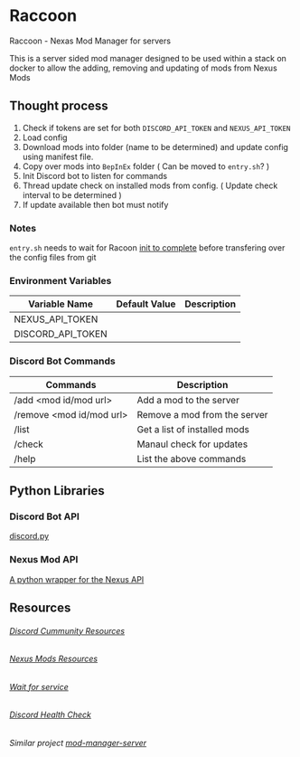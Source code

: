 # Raccoon
Raccoon - Nexas Mod Manager for servers

This is a server sided mod manager designed to be used within a stack on docker to allow the adding, removing and updating of mods from Nexus Mods

## Thought process
1. Check if tokens are set for both `DISCORD_API_TOKEN` and `NEXUS_API_TOKEN`
2. Load config
3. Download mods into folder (name to be determined) and update config using manifest file.
4. Copy over mods into `BepInEx` folder ( Can be moved to `entry.sh`? )
5. Init Discord bot to listen for commands
6. Thread update check on installed mods from config. ( Update check interval to be determined )
7. If update available then bot must notify

### Notes
`entry.sh` needs to wait for Racoon [init to complete](#discord-health-check) before transfering over the config files from git


### Environment Variables

| Variable Name     | Default Value | Description |
|-------------------|---------------|-------------|
| NEXUS_API_TOKEN   |               |             |
| DISCORD_API_TOKEN |               |             |

### Discord Bot Commands

| Commands                 | Description                  |
|--------------------------|------------------------------|
| /add <mod id/mod url>    | Add a mod to the server      |
| /remove <mod id/mod url> | Remove a mod from the server |
| /list                    | Get a list of installed mods |
| /check                   | Manaul check for updates     |
| /help                    | List the above commands      |


## Python Libraries
### Discord Bot API
[discord.py](https://github.com/Rapptz/discord.py)
### Nexus Mod API
[A python wrapper for the Nexus API](https://github.com/GandaG/pynxm)

## Resources
###### [Discord Cummunity Resources](https://discord.com/developers/docs/topics/community-resources)

###### [Nexus Mods Resources](https://app.swaggerhub.com/apis-docs/NexusMods/nexus-mods_public_api_params_in_form_data/1.0)

###### [Wait for service](https://stackoverflow.com/a/52322884)

###### [Discord Health Check](https://github.com/psidex/DiscordHealthCheck)

###### Similar project [mod-manager-server](https://github.com/devon-wolf/mod-manager-server)
